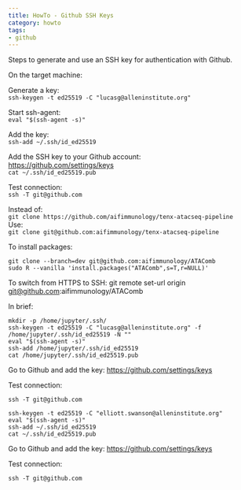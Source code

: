 ```yaml
---
title: HowTo - Github SSH Keys
category: howto
tags:
- github
---
```


Steps to generate and use an SSH key for authentication with Github.

On the target machine:  

Generate a key:  
`ssh-keygen -t ed25519 -C "lucasg@alleninstitute.org"`

Start ssh-agent:  
`eval "$(ssh-agent -s)"`

Add the key:  
`ssh-add ~/.ssh/id_ed25519`

Add the SSH key to your Github account:  
https://github.com/settings/keys  
`cat ~/.ssh/id_ed25519.pub`  

Test connection:  
`ssh -T git@github.com`

Instead of:  
`git clone https://github.com/aifimmunology/tenx-atacseq-pipeline`  
Use:  
`git clone git@github.com:aifimmunology/tenx-atacseq-pipeline`  

To install packages:
```
git clone --branch=dev git@github.com:aifimmunology/ATAComb
sudo R --vanilla 'install.packages("ATAComb",s=T,r=NULL)'
```

To switch from HTTPS to SSH:
git remote set-url origin git@github.com:aifimmunology/ATAComb

In brief:
```
mkdir -p /home/jupyter/.ssh/
ssh-keygen -t ed25519 -C "lucasg@alleninstitute.org" -f /home/jupyter/.ssh/id_ed25519 -N ""
eval "$(ssh-agent -s)"
ssh-add /home/jupyter/.ssh/id_ed25519
cat /home/jupyter/.ssh/id_ed25519.pub
```
Go to Github and add the key:
https://github.com/settings/keys

Test connection:
```
ssh -T git@github.com
```





```
ssh-keygen -t ed25519 -C "elliott.swanson@alleninstitute.org"
eval "$(ssh-agent -s)"
ssh-add ~/.ssh/id_ed25519
cat ~/.ssh/id_ed25519.pub
```
Go to Github and add the key:
https://github.com/settings/keys

Test connection:
```
ssh -T git@github.com
```